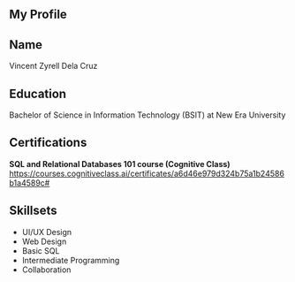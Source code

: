 ## My Profile
## Name
Vincent Zyrell Dela Cruz
## Education
Bachelor of Science in Information Technology (BSIT) at New Era University
## Certifications
<strong>SQL and Relational Databases 101 course (Cognitive Class)</strong><br>
https://courses.cognitiveclass.ai/certificates/a6d46e979d324b75a1b24586b1a4589c#
## Skillsets
<ul>
  <li>UI/UX Design</li>
  <li>Web Design</li>
  <li>Basic SQL</li>
  <li>Intermediate Programming</li>
  <li>Collaboration</li>
</ul>
